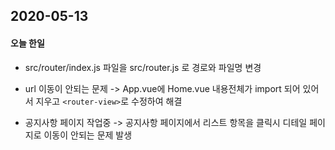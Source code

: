 ## 2020-05-13

#### 오늘 한일

- src/router/index.js 파일을  src/router.js 로 경로와 파일명 변경
- url 이동이 안되는 문제 -> App.vue에 Home.vue 내용전체가 import 되어 있어서 지우고 `<router-view>`로 수정하여 해결

- 공지사항 페이지 작업중 -> 공지사항 페이지에서 리스트 항목을 클릭시 디테일 페이지로 이동이 안되는 문제 발생

